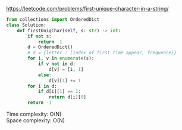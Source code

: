<https://leetcode.com/problems/first-unique-character-in-a-string/>
```python
from collections import OrderedDict
class Solution:
    def firstUniqChar(self, s: str) -> int:
        if not s:
            return -1
        d = OrderedDict()
        # d = {letter : [index of first time appear, frequence]}
        for i, v in enumerate(s):
            if v not in d:
                d[v] = [i, 1]
            else:
                d[v][1] += 1
        for i in d:
            if d[i][1] == 1:
                return d[i][0]
        return -1
```
Time complexity: O(N)      
Space complexity: O(N)
